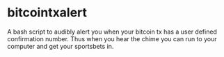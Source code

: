 # bitcointxalert
A bash script to audibly alert you when your bitcoin tx has a user defined confirmation number. Thus when you hear the chime you can run to your computer and get your sportsbets in.

